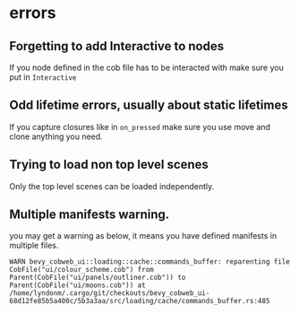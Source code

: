 # errors

## Forgetting to add Interactive to nodes
If you node defined in the cob file has to be interacted with make sure you put in `Interactive`

## Odd lifetime errors, usually about static lifetimes
If you capture closures like in `on_pressed` make sure you use move and clone anything you need.

## Trying to load non top level scenes
Only the top level scenes can be loaded independently.

## Multiple manifests warning.

you may get a warning as below, it means you have defined manifests in multiple files.

`WARN bevy_cobweb_ui::loading::cache::commands_buffer: reparenting file CobFile("ui/colour_scheme.cob") from Parent(CobFile("ui/panels/outliner.cob")) to Parent(CobFile("ui/moons.cob"))
    at /home/lyndonm/.cargo/git/checkouts/bevy_cobweb_ui-68d12fe85b5a400c/5b3a3aa/src/loading/cache/commands_buffer.rs:485`
